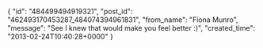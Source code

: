  {
   "id": "484499494919321",
   "post_id": "462493170453287_484074394961831",
   "from_name": "Fiona Munro",
   "message": "See I knew that would make you feel better :)",
   "created_time": "2013-02-24T10:40:28+0000"
 }
